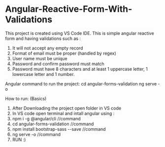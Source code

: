 # Angular-Reactive-Form-With-Validations
This project is created using VS Code IDE. 
This is simple angular reactive form and having validations such as :
1. It will not accept any empty record 
2. Format of email must be proper (handled by regex)
3. User name must be unique 
4. Password and confirm password must match
5. Password must have 8 characters and at least 1 uppercase letter, 1 lowercase letter and 1 number.

Angular command to run the project:
cd angular-forms-validation
ng serve -o

How to run: (Basics)
1. After Downloading the project open folder in VS code 
2. In VS code open terminal and intall angular using : 
3. npm i -g @angular/cli //command
4. cd angular-forms-validation //command
5. npm install bootstrap-sass --save //command
6. ng serve -o //command
7. RUN :)

